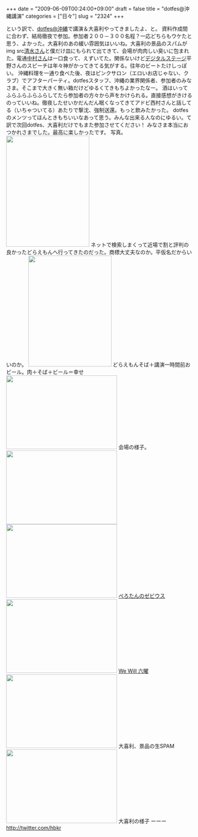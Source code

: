 +++
date = "2009-06-09T00:24:00+09:00"
draft = false
title = "dotfes@沖縄講演"
categories = ["日々"]
slug = "2324"
+++

という訳で、<a href="http://www.dotfes.jp/2009okinawa/index.html" target="_blank">dotfes@沖縄</a>で講演＆大喜利やってきましたよ、と。
資料作成間に合わず、結局徹夜で参加。参加者２００－３００名程？一応どちらもウケたと思う、よかった。大喜利のあの緩い雰囲気はいいね。大喜利の景品のスパムがimg src<a href="http://www.shiroari.com/" target="_blank">清水さん</a>と僕だけ皿にもられて出てきて、会場が肉肉しい臭いに包まれた。電通<a href="http://nakamurahiroki.com/" target="_blank">中村さん</a>は一口食って、えずいてた。関係ないけど<a href="http://www.digitalstage.jp/" target="_blank">デジタルステージ</a>平野さんのスピーチは年々神がかってきてる気がする。往年のビートたけしっぽい。
沖縄料理を一通り食べた後、夜はピンクサロン（エロいお店じゃない、クラブ）でアフターパーティ。dotfesスタッフ、沖縄の業界関係者、参加者のみなさま。そこまで大きく無い箱だけどゆるくてきもちよかったなー。
酒はいってふらふらふらふらしてたら参加者の方々から声をかけられる。直接感想がきけるのっていいね。徹夜したせいかだんだん眠くなってきてアドビ西村さんと話してる（いちゃついてる）あたりで撃沈、強制送還。もっと飲みたかった。
dotfesのメンツってほんときもちいいなあって思う。みんな出来る人なのにゆるい。て訳で次回dotfes、大喜利だけでもまた参加させてください！
みなさま本当におつかれさまでした。最高に楽しかったです。
写真。
<a href="http://ieiriblog.img.jugem.jp/20090609_558747.jpg"><img src="http://ieiriblog.img.jugem.jp/20090609_558747_t.jpg" width="225" height="300" alt="" class="pict" /></a>
ネットで検索しまくって近場で割と評判の良かったどらえもんへ行ってきたのだった。商標大丈夫なのか。平仮名だからいいのか。
<a href="http://ieiriblog.img.jugem.jp/20090609_558748.jpg"><img src="http://ieiriblog.img.jugem.jp/20090609_558748_t.jpg" width="225" height="300" alt="" class="pict" /></a>
どらえもんそば＋講演一時間前おビール。肉＋そば＋ビール＝幸せ
<a href="http://ieiriblog.img.jugem.jp/20090609_558750.jpg"><img src="http://ieiriblog.img.jugem.jp/20090609_558750_t.jpg" width="300" height="199" alt="" class="pict" /></a>
会場の様子。
<a href="http://ieiriblog.img.jugem.jp/20090609_558751.jpg"><img src="http://ieiriblog.img.jugem.jp/20090609_558751_t.jpg" width="300" height="199" alt="" class="pict" /></a>
<a href="http://ieiriblog.img.jugem.jp/20090609_558752.jpg"><img src="http://ieiriblog.img.jugem.jp/20090609_558752_t.jpg" width="300" height="199" alt="" class="pict" /></a>
<a href="http://picup.omocoro.jp/?eid=108" target="_blank">ぺろたんのゼビウス</a>
<a href="http://ieiriblog.img.jugem.jp/20090609_558753.jpg"><img src="http://ieiriblog.img.jugem.jp/20090609_558753_t.jpg" width="300" height="199" alt="" class="pict" /></a>
<a href="http://roku-you.com" target="_blank">We Will 六曜</a>
<a href="http://ieiriblog.img.jugem.jp/20090609_558755.jpg"><img src="http://ieiriblog.img.jugem.jp/20090609_558755_t.jpg" width="300" height="199" alt="" class="pict" /></a>
大喜利、景品の生SPAM
<a href="http://ieiriblog.img.jugem.jp/20090609_558756.jpg"><img src="http://ieiriblog.img.jugem.jp/20090609_558756_t.jpg" width="300" height="199" alt="" class="pict" /></a>
大喜利の様子
ーーー
<a href="http://twitter.com/hbkr" target="_blank">http://twitter.com/hbkr</a>
